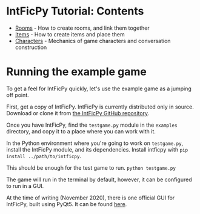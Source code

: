 # IntFicPy Tutorial: Contents
+ [Rooms](rooms.md) - How to create rooms, and link them together
+ [Items](items.md) - How to create items and place them
+ [Characters](characters.md) - Mechanics of game characters and conversation construction

# Running the example game
To get a feel for IntFicPy quickly, let's use the example game as a jumping off point.

First, get a copy of IntFicPy.
IntFicPy is currently distributed only in source. Download or clone it from [the IntFicPy GitHub repository](https://github.com/JSMaika/intficpy).

Once you have IntFicPy, find the `testgame.py` module in the `examples` directory, and copy it to a place where you can work with it.

In the Python environment where you're going to work on `testgame.py`, install the IntFicPy module,
and its dependencies. Install intficpy with `pip install ../path/to/intficpy`.

This should be enough for the test game to run.
`python testgame.py`

The game will run in the terminal by default, however, it can be configured to run in a GUI.

At the time of writing (November 2020), there is one official GUI for IntFicPy, built using PyQt5.
It can be found [here](https://github.com/JSMaika/IFP-Qt-GUI).
